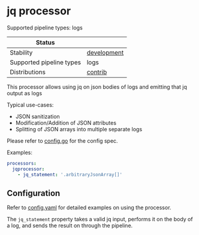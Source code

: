 # jq processor

Supported pipeline types: logs
<!-- status autogenerated section -->
| Status                   |           |
| ------------------------ |-----------|
| Stability                | [development]   |
| Supported pipeline types | logs   |
| Distributions            | [contrib] |

[development]: https://github.com/open-telemetry/opentelemetry-collector#development
[contrib]: https://github.com/open-telemetry/opentelemetry-collector-releases/tree/main/distributions/otelcol-contrib
<!-- end autogenerated section -->

This processor allows using jq on json bodies of logs and emitting that jq output as logs 

Typical use-cases:

* JSON sanitization
* Modification/Addition of JSON attributes
* Splitting of JSON arrays into multiple separate logs

Please refer to [config.go](./config.go) for the config spec.

Examples:

```yaml
processors:
  jqprocessor:
    - jq_statement: '.arbitraryJsonArray[]'
```

## Configuration

Refer to [config.yaml](./testdata/config.yaml) for detailed examples on using the processor.

The `jq_statement` property takes a valid jq input, performs it on the body of a log, and sends the result on through the pipeline.


